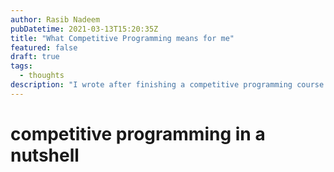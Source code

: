 ```yaml
---
author: Rasib Nadeem
pubDatetime: 2021-03-13T15:20:35Z
title: "What Competitive Programming means for me"
featured: false
draft: true
tags:
  - thoughts
description: "I wrote after finishing a competitive programming course at uni"
---
```


# competitive programming in a nutshell
